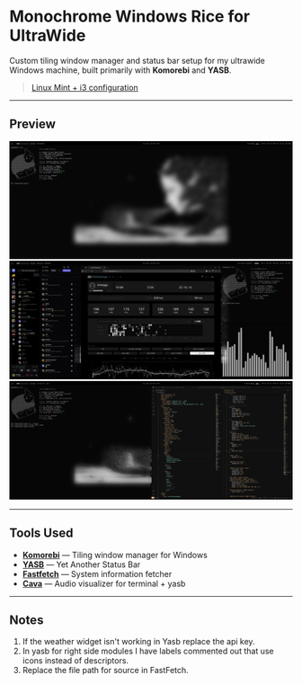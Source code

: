# Monochrome Windows Rice for UltraWide

Custom tiling window manager and status bar setup for my ultrawide Windows machine, built primarily with **Komorebi** and **YASB**.

> [Linux Mint + i3 configuration](https://github.com/jhuynh226/Monochrome-Dots-i3)

---

## Preview
![Full Terminal View](./Screenshots/Full%20Screen%20Terminal%20Photo.png)
![Media Browsing](./Screenshots/Media%20Browsing.png)
![Terminal + VSCode](./Screenshots/Terminal%20+%20VsCode.png)

---

## Tools Used
- **[Komorebi](https://github.com/LGUG2Z/komorebi)** — Tiling window manager for Windows  
- **[YASB](https://github.com/amnweb/yasb)** — Yet Another Status Bar  
- **[Fastfetch](https://github.com/fastfetch-cli/fastfetch)** — System information fetcher  
- **[Cava](https://github.com/karlstav/cava)** — Audio visualizer for terminal + yasb

---

## Notes
1. If the weather widget isn't working in Yasb replace the api key.
2. In yasb for right side modules I have labels commented out that use icons instead of descriptors.
3. Replace the file path for source in FastFetch.